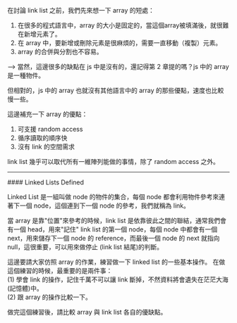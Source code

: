 在討論 link list 之前，我們先來想一下 array 的短處：   
1. 在很多的程式語言中，array  的大小是固定的，當這個array被填滿後，就很難在新增元素了。
2. 在 array 中，要新增或刪除元素是很麻煩的，需要一直移動（複製）元素。
3. array 的合併與分割也不容易。

--> 當然，這邊很多的缺點在 js 中是沒有的，還記得第 2 章提的嗎？js 中的 array 是一種物件。   

但相對的，js 中的 array 也就沒有其他語言中的 array 的那些優點，速度也比較慢一些。

這邊補充一下 array 的優點：
1. 可支援 random access
2. 循序讀取的順序快
3. 沒有 link 的空間需求
   
   
link list 幾乎可以取代所有一維陣列能做的事情，除了 random access 之外。   

<hr>
#### Linked Lists Defined

Linked List 是一組叫做 node 的物件的集合，每個 node 都會利用物件參考來連著下一個 node，這個連到下一個 node 的參考，我們就稱為 link。   
   
當 array 是靠"位置"來參考的時候，link list 是依靠彼此之間的聯結，通常我們會有一個 head，用來"記住" link list 的第一個 node，每個 node 中都會有一個 next，用來儲存下一個 node 的 reference，而最後一個 node 的 next 就指向 null，這很重要，可以用來做停止 (link list 結尾)的判斷。   
   
這邊要請大家仿照 array 的作業，練習做一下 linked list 的一些基本操作。
在做這個練習的時候，最重要的是兩件事：   
(1) 學會 link 的操作，記住千萬不可以讓 link 斷掉，不然資料將會遺失在茫茫大海(記憶體)中。   
(2) 跟 array 的操作比較一下。   
   
   
做完這個練習後，請比較 array 與 link list 各自的優缺點。
